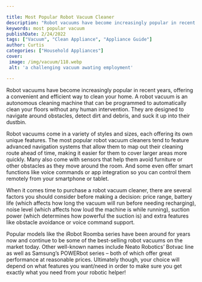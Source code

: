 ```yaml
---

title: Most Popular Robot Vacuum Cleaner
description: "Robot vacuums have become increasingly popular in recent years, offering a convenient and efficient way to clean your home. A robo...learn more"
keywords: most popular vacuum
publishDate: 2/24/2022
tags: ["Vacuum", "Clean Appliance", "Appliance Guide"]
author: Curtis
categories: ["Household Appliances"]
cover: 
 image: /img/vacuum/118.webp
 alt: 'a challenging vacuum awating employment'

---
```


Robot vacuums have become increasingly popular in recent years, offering a convenient and efficient way to clean your home. A robot vacuum is an autonomous cleaning machine that can be programmed to automatically clean your floors without any human intervention. They are designed to navigate around obstacles, detect dirt and debris, and suck it up into their dustbin.

Robot vacuums come in a variety of styles and sizes, each offering its own unique features. The most popular robot vacuum cleaners tend to feature advanced navigation systems that allow them to map out their cleaning route ahead of time, making it easier for them to cover larger areas more quickly. Many also come with sensors that help them avoid furniture or other obstacles as they move around the room. And some even offer smart functions like voice commands or app integration so you can control them remotely from your smartphone or tablet.

When it comes time to purchase a robot vacuum cleaner, there are several factors you should consider before making a decision: price range, battery life (which affects how long the vacuum will run before needing recharging), noise level (which affects how loud the machine is while running), suction power (which determines how powerful the suction is) and extra features like obstacle avoidance or voice command support. 

Popular models like the iRobot Roomba series have been around for years now and continue to be some of the best-selling robot vacuums on the market today. Other well-known names include Neato Robotics’ Botvac line as well as Samsung’s POWERbot series – both of which offer great performance at reasonable prices. Ultimately though, your choice will depend on what features you want/need in order to make sure you get exactly what you need from your robotic helper!
